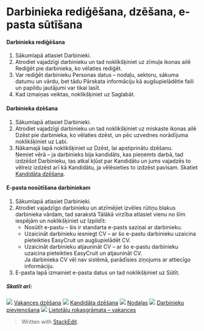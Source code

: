# Darbinieka rediģēšana, dzēšana, e-pasta sūtīšana

#### Darbinieka rediģēšana

1.  Sākumlapā  atlasiet  Darbinieki.
2.  Atrodiet vajadzīgi darbinieku un tad noklikšķiniet uz zīmuļa ikonas ailē  Rediģēt  pie darbinieka, ko vēlaties rediģēt.
3.  Var rediģēt darbinieku  Personas datus  – nodaļu, sektoru, sākuma datumu un vārdu, bet tādu Pārskata informāciju kā augšupielādētie faili un papildu jautājumi var tikai lasīt.
4.  Kad izmaiņas veiktas, noklikšķiniet uz  Saglabāt.

#### Darbinieka dzēšana

1.  Sākumlapā  atlasiet  Darbinieki.
2.  Atrodiet vajadzīgi darbinieku un tad noklikšķiniet uz miskaste ikonas ailē  Dzēst  pie darbinieka, ko vēlaties dzēst, un pēc uzvednes norādījuma noklikšķiniet uz  Labi.
3.  Nākamajā lapā noklikšķiniet uz  Dzēst, lai apstiprinātu dzēšanu.  
    Ņemiet vērā – ja darbinieks bija kandidāts, kas pieņemts darbā, tad izdzēšot  Darbinieku, tas atkal kļūst par  Kandidātu  un jums vajadzēs to vēlreiz izdzēst arī kā  Kandidātu, ja vēlēsieties to izdzēst pavisam. Skatiet  [Kandidāta dzēšana](deleting_an_applicant.htm).

#### E-pasta nosūtīšana darbiniekam

1.  Sākumlapā  atlasiet  Darbinieki.
2.  Atrodiet vajadzīgo darbinieku un atzīmējiet izvēles rūtiņu blakus darbinieka vārdam, tad sarakstā  Tālākā virzība  atlasiet vienu no šīm iespējām un noklikšķiniet uz  Izpildīt:
    -   Nosūtīt e-pastu  – šis ir standarta e-pasts saziņai ar darbinieku.
    -   Uzaicināt darbinieku iesniegt CV  – ar šo e-pastu darbinieku uzaicina pieteikties EasyCruit un augšupielādēt CV.
    -   Uzaicināt darbinieku atjaunināt CV  – ar šo e-pastu darbinieku uzaicina pieteikties EasyCruit un atjaunināt CV.  
        Ja darbinieka CV vēl nav sistēmā, parādīsies ziņojums ar attiecīgo informāciju.
3.  E-pasta lapā izmainiet e-pasta datus un tad noklikšķiniet uz  Sūtīt.

##### Skatīt arī:

![](../Resources/Images/icon-document-link.png)  [Vakances dzēšana](deleting_a_vacancy.htm)
![](../Resources/Images/icon-document-link.png)  [Kandidāta dzēšana](deleting_an_applicant.htm)
![](../Resources/Images/icon-document-link.png)  [Nodaļas](departments.htm)
![](../Resources/Images/icon-document-link.png)  [Darbinieku pievienošana](adding_employees.htm)
![](../Resources/Images/icon-document-link.png)  [Lietotāju rokasgrāmata – vakances](guide_for_users_vacancies.htm)


> Written with [StackEdit](https://stackedit.io/).
<!--stackedit_data:
eyJoaXN0b3J5IjpbNzEwNjc3MTg5XX0=
-->